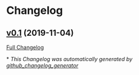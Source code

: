 # Changelog

## [v0.1](https://github.com/zxc8063898/emsflexpy/tree/v0.1) (2019-11-04)

[Full Changelog](https://github.com/zxc8063898/emsflexpy/compare/d51fe8993ff00ddb6b1bbd3bfc3ab15863e71811...v0.1)



\* *This Changelog was automatically generated by [github_changelog_generator](https://github.com/github-changelog-generator/github-changelog-generator)*
